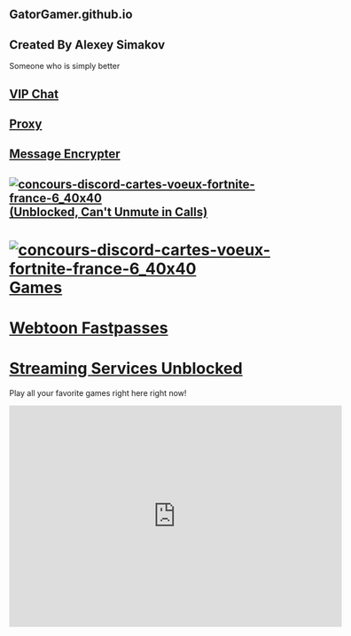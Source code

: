 ## GatorGamer.github.io

<script type='text/javascript' src='https://www.freevisitorcounters.com/auth.php?id=1bc6d715c684309a0c5a7b78f111356a21767591'></script>
<script type="text/javascript" src="https://www.freevisitorcounters.com/en/home/counter/1018414/t/0"></script>

## Created By Alexey Simakov
Someone who is simply better
## [VIP Chat](https://jstrieb.github.io/link-lock/#eyJ2IjoiMC4wLjEiLCJlIjoidGxBLzE1REp0OTNsbTNpWmhjblJqdDJwbTVZS2s0aTBZSitObmpRbXBzZXM1SDlmYUwzNWlOSlhrcjlPeGp4S292Qm1XZGNUN1RFR1lSQy8iLCJzIjoiYjZOaDNYSEpITDQ2MGZ3TTBidzk1Zz09IiwiaSI6IkhSbHgzZkFPMkxPQXorakYifQ==)

## [Proxy](https://gatorgamer.github.io/unblockedweb.html)

## [Message Encrypter](https://gatorgamer.github.io/encrypt)

## [![concours-discord-cartes-voeux-fortnite-france-6_40x40](https://github.com/GatorGamer/GatorGamer.github.io/assets/130500031/071ba5da-fb42-4ce1-86ff-a9260c7307cc)](https://gatorgamer.github.io/discord.html)[ (Unblocked, Can't Unmute in Calls)](https://gatorgamer.github.io/discord.html)

# [![concours-discord-cartes-voeux-fortnite-france-6_40x40](https://github.com/GatorGamer/GatorGamer.github.io/assets/130500031/a3ccd85e-b2fc-4429-a67c-92bea8977054)](https://gatorgamer.github.io/games)[ Games](https://gatorgamer.github.io/games)

# [Webtoon Fastpasses](https://gatorgamer.github.io/webtoon)

# [Streaming Services Unblocked](https://gatorgamer.github.io/streaming)

Play all your favorite games right here right now!

<iframe src="https://tlk.io/gatorgamerpublicchat" style="border:0px #ffffff none;" name="Chat" scrolling="yes" frameborder="0" marginheight="0px" marginwidth="0px" height="400px" width="600px" allowfullscreen></iframe>
